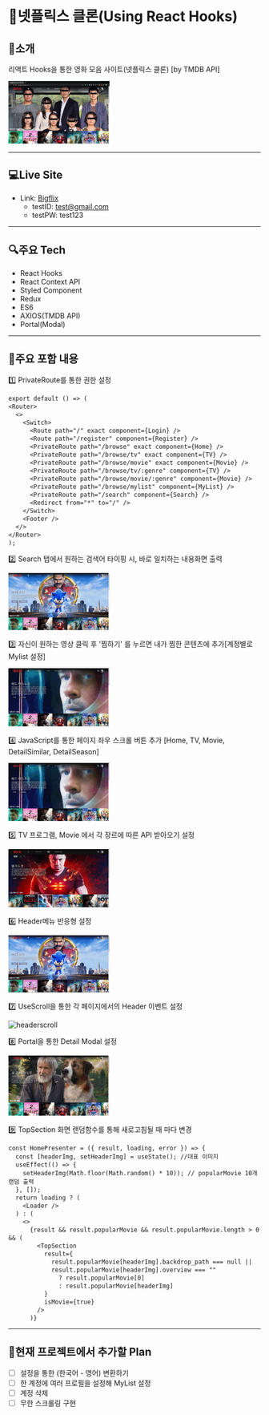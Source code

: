 # :movie_camera:넷플릭스 클론(Using React Hooks)

## :wave:소개

리액트 Hooks을 통한 영화 모음 사이트(넷플릭스 클론) [by TMDB API]

<img src="assets/main.PNG" width="40%" height="30%" alt="main"></img>

<hr/>

## :computer:Live Site

- Link: [Bigflix][bigflixlink]
  - testID: test@gmail.com
  - testPW: test123

[bigflixlink]: https://bigflix.herokuapp.com/

<hr/>

## :mag:주요 Tech

- React Hooks
- React Context API
- Styled Component
- Redux
- ES6
- AXIOS(TMDB API)
- Portal(Modal)

<hr/>

## :floppy_disk:주요 포함 내용

:one: PrivateRoute를 통한 권한 설정

```
export default () => (
<Router>
  <>
    <Switch>
      <Route path="/" exact component={Login} />
      <Route path="/register" component={Register} />
      <PrivateRoute path="/browse" exact component={Home} />
      <PrivateRoute path="/browse/tv" exact component={TV} />
      <PrivateRoute path="/browse/movie" exact component={Movie} />
      <PrivateRoute path="/browse/tv/:genre" component={TV} />
      <PrivateRoute path="/browse/movie/:genre" component={Movie} />
      <PrivateRoute path="/browse/mylist" component={MyList} />
      <PrivateRoute path="/search" component={Search} />
      <Redirect from="*" to="/" />
    </Switch>
    <Footer />
  </>
</Router>
);

```

:two: Search 탭에서 원하는 검색어 타이핑 시, 바로 일치하는 내용화면 출력

<img src="assets/Search.gif" width="40%" height="30%" alt="search"></img>

:three: 자신이 원하는 영상 클릭 후 '찜하기' 를 누르면 내가 찜한 콘텐츠에 추가[계정별로 Mylist 설정]

<img src="assets/mylist.gif" width="40%" height="30%" alt="mylist"></img>

:four: JavaScript를 통한 페이지 좌우 스크롤 버튼 추가 [Home, TV, Movie, DetailSimilar, DetailSeason]

<img src="assets/scroll.gif" width="40%" height="30%" alt="scroll"></img>

:five: TV 프로그램, Movie 에서 각 장르에 따른 API 받아오기 설정

<img src="assets/genre.gif" width="40%" height="30%" alt="genre"></img>

:six: Header메뉴 반응형 설정

<img src="assets/menu.gif" width="40%" height="30%" alt="menu"></img>

:seven: UseScroll을 통한 각 페이지에서의 Header 이벤트 설정

<img src="assets/headerscroll.gif" width="40%" height="30%" alt="headerscroll"></img>

:eight: Portal을 통한 Detail Modal 설정

<img src="assets/modal.gif" width="40%" height="30%" alt="modal"></img>

:nine: TopSection 화면 랜덤함수를 통해 새로고침될 때 마다 변경

```
const HomePresenter = ({ result, loading, error }) => {
  const [headerImg, setHeaderImg] = useState(); //대표 이미지
  useEffect(() => {
    setHeaderImg(Math.floor(Math.random() * 10)); // popularMovie 10개 랜덤 출력
  }, []);
  return loading ? (
    <Loader />
  ) : (
    <>
      {result && result.popularMovie && result.popularMovie.length > 0 && (
        <TopSection
          result={
            result.popularMovie[headerImg].backdrop_path === null ||
            result.popularMovie[headerImg].overview === ""
              ? result.popularMovie[0]
              : result.popularMovie[headerImg]
          }
          isMovie={true}
        />
      )}
```

<hr/>

## :pushpin:현재 프로젝트에서 추가할 Plan

- [ ] 설정을 통한 (한국어 - 영어) 변환하기
- [ ] 한 계정에 여러 프로필을 설정해 MyList 설정
- [ ] 계정 삭제
- [ ] 무한 스크롤링 구현
